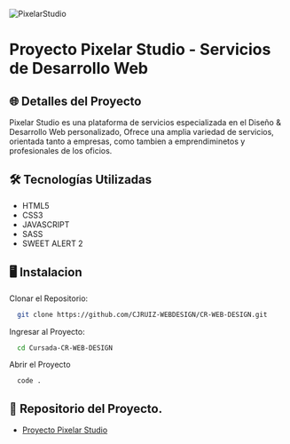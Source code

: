 ![PixelarStudio](https://raw.githubusercontent.com/CJRUIZ-WEBDESIGN/CR-WEB-DESIGN/e2da5addd4a485e4719053787ffd0e9425af60fa/images/StudioPix.png)

# Proyecto Pixelar Studio - Servicios de Desarrollo Web 

## 🌐 Detalles del Proyecto

Pixelar Studio es una plataforma de servicios especializada en el Diseño & Desarrollo Web personalizado, Ofrece una amplia variedad de servicios, orientada tanto a empresas, como tambien a emprendiminetos y profesionales de los oficios.

## 🛠 Tecnologías Utilizadas

- HTML5
- CSS3
- JAVASCRIPT
- SASS
- SWEET ALERT 2

## 🖥 Instalacion

Clonar el Repositorio: 

```bash
  git clone https://github.com/CJRUIZ-WEBDESIGN/CR-WEB-DESIGN.git
```

Ingresar al Proyecto:

```bash
  cd Cursada-CR-WEB-DESIGN
```

Abrir el Proyecto 
```bash
  code .
```

## 🔗 Repositorio del Proyecto.
- [Proyecto Pixelar Studio](https://github.com/CJRUIZ-WEBDESIGN/PIXELAR.STUDIO)
